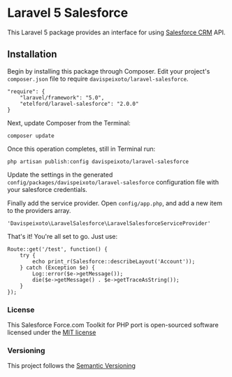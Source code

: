 Laravel 5 Salesforce
====================

This Laravel 5 package provides an interface for using [Salesforce CRM](http://www.salesforce.com/) API.

Installation
------------

Begin by installing this package through Composer. Edit your project's `composer.json` file to require `davispeixoto/laravel-salesforce`.

    "require": {
        "laravel/framework": "5.0",
        "etelford/laravel-salesforce": "2.0.0"
    }

Next, update Composer from the Terminal:

    composer update

Once this operation completes, still in Terminal run:

    php artisan publish:config davispeixoto/laravel-salesforce
    
Update the settings in the generated `config/packages/davispeixoto/laravel-salesforce` configuration file with your salesforce credentials.

Finally add the service provider. Open `config/app.php`, and add a new item to the providers array.

    'Davispeixoto\LaravelSalesforce\LaravelSalesforceServiceProvider'

That's it! You're all set to go. Just use:

    Route::get('/test', function() {
        try {
            echo print_r(Salesforce::describeLayout('Account'));
        } catch (Exception $e) {
            Log::error($e->getMessage());
            die($e->getMessage() . $e->getTraceAsString());
        }
    });

### License

This Salesforce Force.com Toolkit for PHP port is open-sourced software licensed under the [MIT license](http://opensource.org/licenses/MIT)

### Versioning

This project follows the [Semantic Versioning](http://semver.org/)